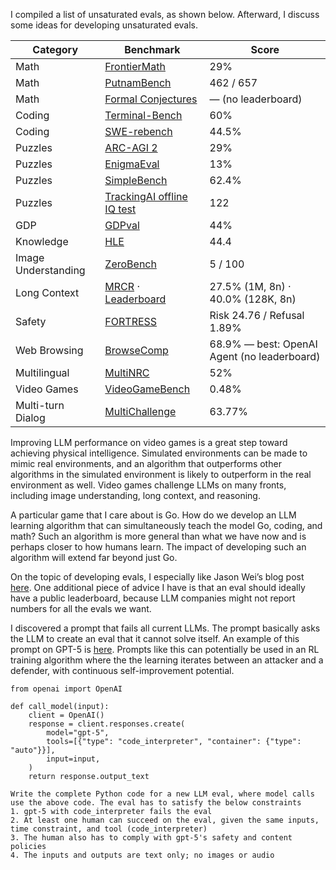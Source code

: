 I compiled a list of unsaturated evals, as shown below. Afterward, I discuss some ideas for developing unsaturated evals.

| Category            | Benchmark                                                                                               | Score                                       |
| ------------------- | ------------------------------------------------------------------------------------------------------- | ------------------------------------------- |
| Math                | [FrontierMath](https://epoch.ai/frontiermath)                                                           | 29%                                         |
| Math                | [PutnamBench](https://trishullab.github.io/PutnamBench/leaderboard.html)                                | 462 / 657                                   |
| Math                | [Formal Conjectures](https://github.com/google-deepmind/formal-conjectures)                             | — (no leaderboard)                          |
| Coding              | [Terminal-Bench](https://www.tbench.ai/leaderboard)                                                     | 60%                                         |
| Coding              | [SWE-rebench](https://swe-rebench.com/)                                                                 | 44.5%                                       |
| Puzzles             | [ARC-AGI 2](https://arcprize.org/leaderboard)                                                           | 29%                                         |
| Puzzles             | [EnigmaEval](https://scale.com/leaderboard/enigma_eval)                                                 | 13%                                         |
| Puzzles             | [SimpleBench](https://simple-bench.com/)                                                                | 62.4%                                       |
| Puzzles             | [TrackingAI offline IQ test](https://www.trackingai.org/home)                                           | 122                                         |
| GDP                 | [GDPval](https://evals.openai.com/gdpval/leaderboard)                                                   | 44%                                         |
| Knowledge           | [HLE](https://scale.com/leaderboard/humanitys_last_exam)                                                | 44.4                                        |
| Image Understanding | [ZeroBench](https://zerobench.github.io/)                                                               | 5 / 100                                     |
| Long Context        | [MRCR](https://huggingface.co/datasets/openai/mrcr) · [Leaderboard](https://contextarena.ai/?needles=8) | 27.5% (1M, 8n) · 40.0% (128K, 8n)           |
| Safety              | [FORTRESS](https://scale.com/leaderboard/fortress)                                                      | Risk 24.76 / Refusal 1.89%                  |
| Web Browsing        | [BrowseComp](https://openai.com/index/browsecomp/)                                                      | 68.9% — best: OpenAI Agent (no leaderboard) |
| Multilingual        | [MultiNRC](https://scale.com/leaderboard/multinrc)                                                      | 52%                                         |
| Video Games         | [VideoGameBench](https://www.vgbench.com/)                                                              | 0.48%                                       |
| Multi-turn Dialog   | [MultiChallenge](https://scale.com/leaderboard/multichallenge)                                          | 63.77%                                      |


Improving LLM performance on video games is a great step toward achieving physical intelligence. Simulated environments can be made to mimic real environments, and an algorithm that outperforms other algorithms in the simulated environment is likely to outperform in the real environment as well. Video games challenge LLMs on many fronts, including image understanding, long context, and reasoning.

A particular game that I care about is Go. How do we develop an LLM learning algorithm that can simultaneously teach the model Go, coding, and math? Such an algorithm is more general than what we have now and is perhaps closer to how humans learn. The impact of developing such an algorithm will extend far beyond just Go.

On the topic of developing evals, I especially like Jason Wei’s blog post [here](https://www.jasonwei.net/blog/evals). One additional piece of advice I have is that an eval should ideally have a public leaderboard, because LLM companies might not report numbers for all the evals we want.

I discovered a prompt that fails all current LLMs. The prompt basically asks the LLM to create an eval that it cannot solve itself. An example of this prompt on GPT-5 is [here](https://chatgpt.com/share/68f08459-4ff8-8011-8eab-31c0d4862ae2). Prompts like this can potentially be used in an RL training algorithm where the the learning iterates between an attacker and a defender, with continuous self-improvement potential.

```
from openai import OpenAI

def call_model(input):
    client = OpenAI()
    response = client.responses.create(
        model="gpt-5",
        tools=[{"type": "code_interpreter", "container": {"type": "auto"}}],
        input=input,
    )
    return response.output_text

Write the complete Python code for a new LLM eval, where model calls use the above code. The eval has to satisfy the below constraints 
1. gpt-5 with code_interpreter fails the eval 
2. At least one human can succeed on the eval, given the same inputs, time constraint, and tool (code_interpreter)
3. The human also has to comply with gpt-5's safety and content policies
4. The inputs and outputs are text only; no images or audio
```

<!-- Whenever a new LLM drops, I test it out with the following prompt to understand its web browsing capabilities. Interestingly, about half of the models I try fail on this prompt.

```
The following is a list of current Stanford CS PhDs; find where they attended undergrad. Each line in the output should be in the format of "{name} | {school}". Avoid citations so that I can easily copy and paste later. If the school is not found, say "unknown" as the school.

FNU Aditi
Ahmed Ahmed
Samuel Alber
Ali Alkhatib
Daneshvar Amrollahi
Leni Aniva
Aryaman Arora
Simran Arora
Luke Bailey
Neil Band
Andy Bartolo
Michael Dawit Bereket
Keller Blackwell
Guy Blanc
Beleicia Bullock
Steven Cao
Eric Chan
Keshigeyan Chandrasegaran
Francois Chaubard
Liangyu Chen
```

The answer key is below.

```
FNU Aditi | Indian Institute of Technology Delhi
Ahmed Ahmed | Stanford University
Samuel Alber | University of California, Berkeley
Ali Alkhatib | University of California, Irvine
Daneshvar Amrollahi | unknown
Leni Aniva | University of Waterloo
Aryaman Arora | Georgetown University
Simran Arora | University of Pennsylvania
Luke Bailey | Harvard University
Neil Band | Harvard College
Andy Bartolo | unknown
Michael Dawit Bereket | Stanford University
Keller Blackwell | University of South Florida
Guy Blanc | Stanford University
Beleicia Bullock | Bowdoin College
Steven Cao | University of California, Berkeley
Eric Chan | Yale University
Keshigeyan Chandrasegaran | Singapore University of Technology and Design
Francois Chaubard | University of Delaware
Liangyu Chen | Nanyang Technological University
``` -->
